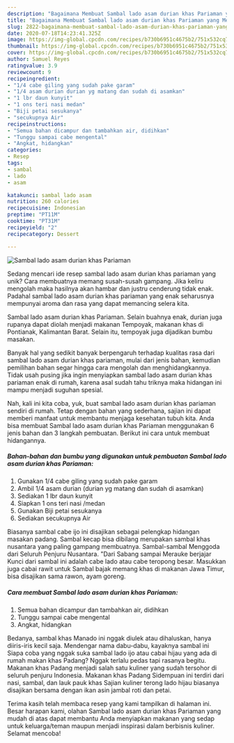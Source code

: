 ```yaml
---
description: "Bagaimana Membuat Sambal lado asam durian khas Pariaman yang Menggugah Selera"
title: "Bagaimana Membuat Sambal lado asam durian khas Pariaman yang Menggugah Selera"
slug: 2822-bagaimana-membuat-sambal-lado-asam-durian-khas-pariaman-yang-menggugah-selera
date: 2020-07-18T14:23:41.325Z
image: https://img-global.cpcdn.com/recipes/b730b6951c4675b2/751x532cq70/sambal-lado-asam-durian-khas-pariaman-foto-resep-utama.jpg
thumbnail: https://img-global.cpcdn.com/recipes/b730b6951c4675b2/751x532cq70/sambal-lado-asam-durian-khas-pariaman-foto-resep-utama.jpg
cover: https://img-global.cpcdn.com/recipes/b730b6951c4675b2/751x532cq70/sambal-lado-asam-durian-khas-pariaman-foto-resep-utama.jpg
author: Samuel Reyes
ratingvalue: 3.9
reviewcount: 9
recipeingredient:
- "1/4 cabe giling yang sudah pake garam"
- "1/4 asam durian durian yg matang dan sudah di asamkan"
- "1 lbr daun kunyit"
- "1 ons teri nasi medan"
- "Biji petai sesukanya"
- "secukupnya Air"
recipeinstructions:
- "Semua bahan dicampur dan tambahkan air, didihkan"
- "Tunggu sampai cabe mengental"
- "Angkat, hidangkan"
categories:
- Resep
tags:
- sambal
- lado
- asam

katakunci: sambal lado asam 
nutrition: 260 calories
recipecuisine: Indonesian
preptime: "PT11M"
cooktime: "PT31M"
recipeyield: "2"
recipecategory: Dessert

---
```



![Sambal lado asam durian khas Pariaman](https://img-global.cpcdn.com/recipes/b730b6951c4675b2/751x532cq70/sambal-lado-asam-durian-khas-pariaman-foto-resep-utama.jpg)

Sedang mencari ide resep sambal lado asam durian khas pariaman yang unik? Cara membuatnya memang susah-susah gampang. Jika keliru mengolah maka hasilnya akan hambar dan justru cenderung tidak enak. Padahal sambal lado asam durian khas pariaman yang enak seharusnya mempunyai aroma dan rasa yang dapat memancing selera kita.

Sambal lado asam durian khas Pariaman. Selain buahnya enak, durian juga rupanya dapat diolah menjadi makanan Tempoyak, makanan khas di Pontianak, Kalimantan Barat. Selain itu, tempoyak juga dijadikan bumbu masakan.

Banyak hal yang sedikit banyak berpengaruh terhadap kualitas rasa dari sambal lado asam durian khas pariaman, mulai dari jenis bahan, kemudian pemilihan bahan segar hingga cara mengolah dan menghidangkannya. Tidak usah pusing jika ingin menyiapkan sambal lado asam durian khas pariaman enak di rumah, karena asal sudah tahu triknya maka hidangan ini mampu menjadi suguhan spesial.


Nah, kali ini kita coba, yuk, buat sambal lado asam durian khas pariaman sendiri di rumah. Tetap dengan bahan yang sederhana, sajian ini dapat memberi manfaat untuk membantu menjaga kesehatan tubuh kita. Anda bisa membuat Sambal lado asam durian khas Pariaman menggunakan 6 jenis bahan dan 3 langkah pembuatan. Berikut ini cara untuk membuat hidangannya.

<!--inarticleads1-->

##### Bahan-bahan dan bumbu yang digunakan untuk pembuatan Sambal lado asam durian khas Pariaman:

1. Gunakan 1/4 cabe giling yang sudah pake garam
1. Ambil 1/4 asam durian (durian yg matang dan sudah di asamkan)
1. Sediakan 1 lbr daun kunyit
1. Siapkan 1 ons teri nasi /medan
1. Gunakan Biji petai sesukanya
1. Sediakan secukupnya Air


Biasanya sambal cabe ijo ini disajikan sebagai pelengkap hidangan masakan padang. Sambal kecap bisa dibilang merupakan sambal khas nusantara yang paling gampang membuatnya. Sambal-sambal Menggoda dari Seluruh Penjuru Nusantara. &#34;Dari Sabang sampai Merauke berjajar Kunci dari sambal ini adalah cabe lado atau cabe teropong besar. Masukkan juga cabai rawit untuk Sambal bajak memang khas di makanan Jawa Timur, bisa disajikan sama rawon, ayam goreng. 

<!--inarticleads2-->

##### Cara membuat Sambal lado asam durian khas Pariaman:

1. Semua bahan dicampur dan tambahkan air, didihkan
1. Tunggu sampai cabe mengental
1. Angkat, hidangkan


Bedanya, sambal khas Manado ini nggak diulek atau dihaluskan, hanya diiris-iris kecil saja. Mendengar nama dabu-dabu, kayaknya sambal ini Siapa coba yang nggak suka sambal lado ijo atau cabai hijau yang ada di rumah makan khas Padang? Nggak terlalu pedas tapi rasanya begitu. Makanan khas Padang menjadi salah satu kuliner yang sudah tersohor di seluruh penjuru Indonesia. Makanan khas Padang Sidempuan ini terdiri dari nasi, sambal, dan lauk pauk khas Sajian kuliner terong lado hijau biasanya disajikan bersama dengan ikan asin jambal roti dan petai. 

Terima kasih telah membaca resep yang kami tampilkan di halaman ini. Besar harapan kami, olahan Sambal lado asam durian khas Pariaman yang mudah di atas dapat membantu Anda menyiapkan makanan yang sedap untuk keluarga/teman maupun menjadi inspirasi dalam berbisnis kuliner. Selamat mencoba!
